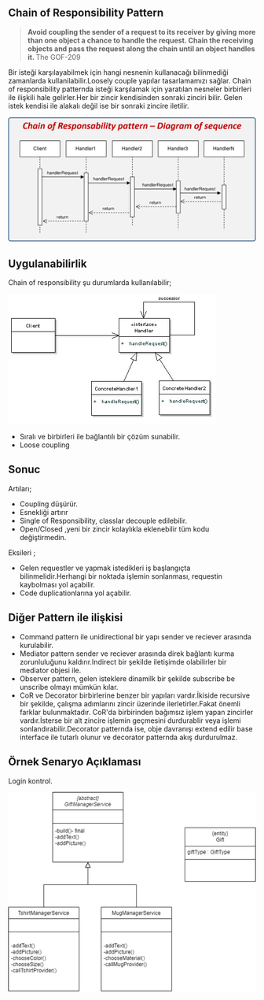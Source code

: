 <h2>Chain of Responsibility Pattern </h2>
<blockquote>
    <b>
Avoid coupling the sender of a request to its receiver by giving more than one object a
chance to handle the request. Chain the receiving objects and pass the request along the
chain until an object handles it. 
    </b>The  GOF-209
</blockquote>

Bir isteği karşılayabilmek için hangi nesnenin kullanacağı bilinmediği zamanlarda kullanilabilir.Loosely couple yapılar tasarlamamızı sağlar.
Chain of responsibility patternda isteği karşılamak için yaratılan nesneler birbirleri ile ilişkili hale gelirler.Her bir zincir kendisinden sonraki zinciri bilir.
Gelen istek kendisi ile alakalı değil ise bir sonraki zincire iletilir.

![](/image/chain-responsability-sequence.png)

<h2> Uygulanabilirlik  </h2>
<p>Chain of responsibility şu durumlarda kullanılabilir; </p>

![](/image/cor.jpg)
<ul>
<li> Sıralı ve birbirleri ile bağlantılı  bir çözüm sunabilir.</li>
<li> Loose coupling</li>
</ul>

<h2>Sonuc </h2>
Artıları;
<ul>
<li> Coupling düşürür.</li>
<li> Esnekliği artırır</li>
<li> Single of Responsibility, classlar decouple edilebilir.</li>
<li> Open/Closed ,yeni bir zincir kolaylıkla eklenebilir tüm kodu değiştirmedin.</li>
</ul>

Eksileri ;
<ul>
<li> Gelen requestler ve yapmak istedikleri iş başlangıçta bilinmelidir.Herhangi bir noktada işlemin sonlanması, requestin kaybolması yol açabilir.</li>
<li> Code duplicationlarına yol açabilir. </li>
</ul>


<h2>Diğer Pattern ile ilişkisi</h2>
<ul>
<li>Command pattern ile unidirectional bir yapı sender ve reciever arasında kurulabilir.</li>
<li>Mediator pattern sender ve reciever arasında direk bağlantı kurma zorunluluğunu kaldırır.Indirect bir şekilde iletişimde olabilirler bir mediator objesi ile.</li>
<li>Observer pattern, gelen isteklere dinamilk bir şekilde subscribe be unscribe olmayı mümkün kılar.</li>
<li>CoR ve Decorator birbirlerine benzer bir yapıları vardır.İkiside recursive bir şekilde, çalışma adımlarını zincir üzerinde ilerletirler.Fakat önemli farklar bulunmaktadır.
CoR'da birbirinden bağımsız işlem yapan  zincirler vardır.İsterse bir alt zincire işlemin geçmesini durdurablir veya işlemi sonlandırabilir.Decorator patternda ise, obje davranışı extend edilir base interface ile tutarlı olunur ve decorator patternda akış durdurulmaz.</li>
</ul>

<h2> Örnek Senaryo Açıklaması </h2>
Login kontrol.

![](/image/templateMethod.png)
